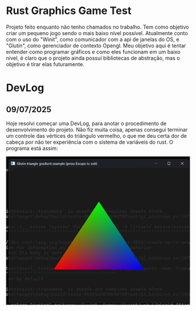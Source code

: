 # Rust Graphics Game Test
    
   Projeto feito enquanto não tenho chamados no trabalho. Tem como objetivo criar um pequeno jogo sendo o mais baixo nível possível.
   Atualmente conto com o uso do "Winit", como comunicador com a api de janelas do OS, e "Glutin", como gerenciador de contexto Opengl.
   Meu objetivo aqui é tentar entender como programar gráficos e como eles funcionam em um baixo nível, é claro que o projeto ainda possuí bibliotecas de abstração, mas o objetivo é tirar elas futuramente.

# DevLog

## 09/07/2025

   Hoje resolvi começar uma DevLog, para anotar o procedimento de desenvolvimento do projeto.
   Não fiz muita coisa, apenas consegui terminar um controle das vértices do triângulo vermelho, o que me deu certa dor de cabeça por não ter experiência com o sistema de variáveis do rust.
   O programa está assim:

   <img src = "images/primeira.png">
